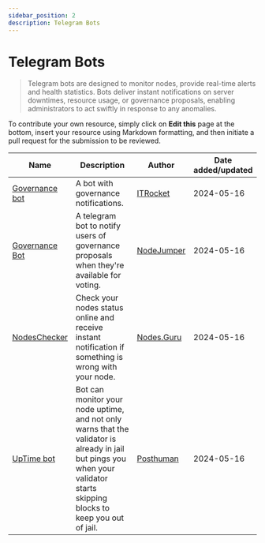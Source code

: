 ```yaml
---
sidebar_position: 2
description: Telegram Bots 
---
```


# Telegram Bots

> Telegram bots are designed to monitor nodes, provide real-time alerts and health statistics. Bots deliver instant notifications on server downtimes, resource usage, or governance proposals, enabling administrators to act swiftly in response to any anomalies.

To contribute your own resource, simply click on **Edit this** page at the bottom, insert your resource using Markdown formatting, and then initiate a pull request for the submission to be reviewed.

| Name | Description | Author | Date added/updated |
| --- | --- | --- | --- |
| [Governance bot](https://t.me/itrocket_mainnet_proposal_bot) | A bot with governance notifications. | [ITRocket](https://github.com/itrocket-am) | 2024-05-16 |
| [Governance Bot](https://t.me/nodejumper_governance_bot) | A telegram bot to notify users of governance proposals when they're available for voting. | [NodeJumper](https://github.com/nodejumper-org) | 2024-05-16 |
| [NodesChecker](https://t.me/NodesGuru_bot) | Check your nodes status online and receive instant notification if something is wrong with your node. | [Nodes.Guru](https://github.com/nodesguru) | 2024-05-16 |
| [UpTime bot](https://t.me/ZetaChainUpTime_bot) | Bot  can monitor your node uptime, and not only warns that the validator is already in jail but pings you when your validator starts skipping blocks to keep you out of jail. | [Posthuman](https://github.com/Validator-POSTHUMAN) | 2024-05-16 |


